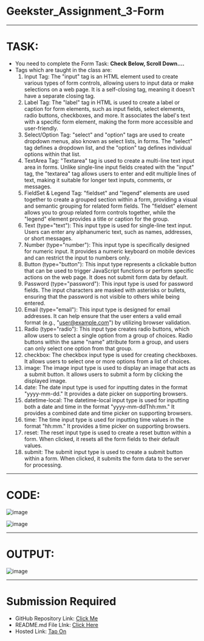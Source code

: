 # Geekster_Assignment_3-Form
---
# TASK: 
- You need to complete the Form Task: **Check Below, Scroll Down....**
- Tags which are taught in the class are:
  1. Input Tag: The "input" tag is an HTML element used to create various types of form controls, allowing users to input data or make selections on a web page. It is a self-closing tag, meaning it doesn't have a separate closing tag.
  2. Label Tag: The "label" tag in HTML is used to create a label or caption for form elements, such as input fields, select elements, radio buttons, checkboxes, and more. It associates the label's text with a specific form element, making the form more accessible and user-friendly.
  3. Select/Option Tag: "select" and "option" tags are used to create dropdown menus, also known as select lists, in forms. The "select" tag defines a dropdown list, and the "option" tag defines individual options within that list.
  4. TextArea Tag: "Textarea" tag is used to create a multi-line text input area in forms. Unlike single-line input fields created with the "input" tag, the "textarea" tag allows users to enter and edit multiple lines of text, making it suitable for longer text inputs, comments, or messages.
  5. FieldSet & Legend Tag: "fieldset" and "legend" elements are used together to create a grouped section within a form, providing a visual and semantic grouping for related form fields. The "fieldset" element allows you to group related form controls together, while the "legend" element provides a title or caption for the group.
  6. Text (type="text"): This input type is used for single-line text input. Users can enter any alphanumeric text, such as names, addresses, or short messages.
  7. Number (type="number"): This input type is specifically designed for numeric input. It provides a numeric keyboard on mobile devices and can restrict the input to numbers only.
  8. Button (type="button"): This input type represents a clickable button that can be used to trigger JavaScript functions or perform specific actions on the web page. It does not submit form data by default.
  9. Password (type="password"): This input type is used for password fields. The input characters are masked with asterisks or bullets, ensuring that the password is not visible to others while being entered.
  10. Email (type="email"): This input type is designed for email addresses. It can help ensure that the user enters a valid email format (e.g., "user@example.com") by utilizing browser validation.
  11. Radio (type="radio"): This input type creates radio buttons, which allow users to select a single option from a group of choices. Radio buttons within the same "name" attribute form a group, and users can only select one option from that group.
  12. checkbox: The checkbox input type is used for creating checkboxes. It allows users to select one or more options from a list of choices.
  13. image: The image input type is used to display an image that acts as a submit button. It allows users to submit a form by clicking the displayed image.
  14. date: The date input type is used for inputting dates in the format "yyyy-mm-dd." It provides a date picker on supporting browsers.
  15. datetime-local: The datetime-local input type is used for inputting both a date and time in the format "yyyy-mm-ddThh:mm." It provides a combined date and time picker on supporting browsers.
  16. time: The time input type is used for inputting time values in the format "hh:mm." It provides a time picker on supporting browsers.
  17. reset: The reset input type is used to create a reset button within a form. When clicked, it resets all the form fields to their default values.
  18. submit: The submit input type is used to create a submit button within a form. When clicked, it submits the form data to the server for processing.
---
# CODE:

![image](https://github.com/Abhishek-Sharma-007/Geekster_Assignment_3-Form/assets/84591804/4c9d20db-5f90-485f-8b58-845c8c3b8e9c)

![image](https://github.com/Abhishek-Sharma-007/Geekster_Assignment_3-Form/assets/84591804/b0fd4a6c-4a53-4eac-aecb-5bc78ddea26e)

---
# OUTPUT:

![image](https://github.com/Abhishek-Sharma-007/Geekster_Assignment_3-Form/assets/84591804/48197472-f2a3-4f3b-9432-2f2492e737d8)

---
# Submission Required
- GitHub Repository Link: [Click Me](https://github.com/Abhishek-Sharma-007/Geekster_Assignment_3-Form)
- README.md File LInk: [Click Here](https://github.com/Abhishek-Sharma-007/Geekster_Assignment_3-Form/blob/master/README.md)
- Hosted Link: [Tap On](https://abhishek-sharma-007.github.io/Geekster_Assignment_3-Form/)
